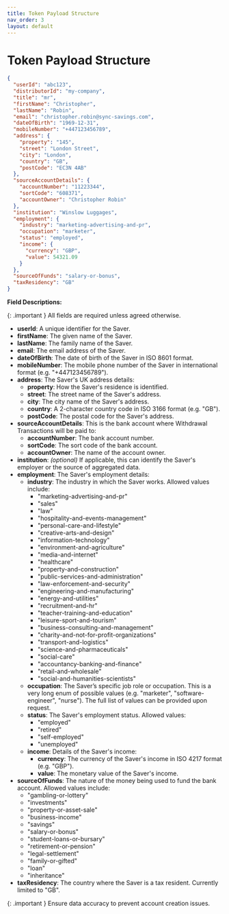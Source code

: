 ```yaml
---
title: Token Payload Structure
nav_order: 3
layout: default
---
```


# Token Payload Structure

```json
{
  "userId": "abc123",
  "distributorId": "my-company",
  "title": "mr",
  "firstName": "Christopher",
  "lastName": "Robin",
  "email": "christopher.robin@sync-savings.com",
  "dateOfBirth": "1969-12-31",
  "mobileNumber": "+447123456789",
  "address": {
    "property": "145",
    "street": "London Street",
    "city": "London",
    "country": "GB",
    "postCode": "EC3N 4AB"
  },
  "sourceAccountDetails": {
    "accountNumber": "11223344",
    "sortCode": "608371",
    "accountOwner": "Christopher Robin"
  },
  "institution": "Winslow Luggages",
  "employment": {
    "industry": "marketing-advertising-and-pr",
    "occupation": "marketer",
    "status": "employed",
    "income": {
      "currency": "GBP",
      "value": 54321.09
    }
  },
  "sourceOfFunds": "salary-or-bonus",
  "taxResidency": "GB"
}
```

**Field Descriptions:**

{: .important }
All fields are required unless agreed otherwise.

- **userId**: A unique identifier for the Saver.
- **firstName**: The given name of the Saver.
- **lastName**: The family name of the Saver.
- **email**: The email address of the Saver.
- **dateOfBirth**: The date of birth of the Saver in ISO 8601 format.
- **mobileNumber**: The mobile phone number of the Saver in international format (e.g. "+447123456789").
- **address**: The Saver's UK address details:
  - **property**: How the Saver's residence is identified.
  - **street**: The street name of the Saver's address.
  - **city**: The city name of the Saver's address.
  - **country**: A 2-character country code in ISO 3166 format (e.g. "GB").
  - **postCode**: The postal code for the Saver's address.
- **sourceAccountDetails**: This is the bank account where Withdrawal Transactions will be paid to:
  - **accountNumber**: The bank account number.
  - **sortCode**: The sort code of the bank account.
  - **accountOwner**: The name of the account owner.
- **institution**: _(optional)_ If applicable, this can identify the Saver's employer or the source of aggregated data.
- **employment**: The Saver's employment details:
  - **industry**: The industry in which the Saver works. Allowed values include:
    - "marketing-advertising-and-pr"
    - "sales"
    - "law"
    - "hospitality-and-events-management"
    - "personal-care-and-lifestyle"
    - "creative-arts-and-design"
    - "information-technology"
    - "environment-and-agriculture"
    - "media-and-internet"
    - "healthcare"
    - "property-and-construction"
    - "public-services-and-administration"
    - "law-enforcement-and-security"
    - "engineering-and-manufacturing"
    - "energy-and-utilities"
    - "recruitment-and-hr"
    - "teacher-training-and-education"
    - "leisure-sport-and-tourism"
    - "business-consulting-and-management"
    - "charity-and-not-for-profit-organizations"
    - "transport-and-logistics"
    - "science-and-pharmaceuticals"
    - "social-care"
    - "accountancy-banking-and-finance"
    - "retail-and-wholesale"
    - "social-and-humanities-scientists"
  - **occupation**: The Saver’s specific job role or occupation. This is a very long enum of possible values (e.g. "marketer", "software-engineer", "nurse"). The full list of values can be provided upon request.
  - **status**: The Saver's employment status. Allowed values:
    - "employed"
    - "retired"
    - "self-employed"
    - "unemployed"
  - **income**: Details of the Saver's income:
    - **currency**: The currency of the Saver's income in ISO 4217 format (e.g. "GBP").
    - **value**: The monetary value of the Saver's income.
- **sourceOfFunds**: The nature of the money being used to fund the bank account. Allowed values include:
  - "gambling-or-lottery"
  - "investments"
  - "property-or-asset-sale"
  - "business-income"
  - "savings"
  - "salary-or-bonus"
  - "student-loans-or-bursary"
  - "retirement-or-pension"
  - "legal-settlement"
  - "family-or-gifted"
  - "loan"
  - "inheritance"
- **taxResidency**: The country where the Saver is a tax resident. Currently limited to "GB".

{: .important }
Ensure data accuracy to prevent account creation issues.
